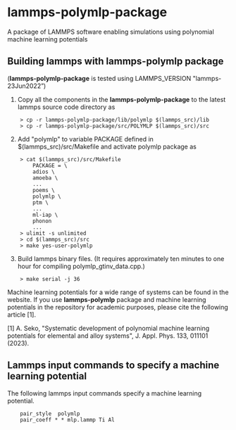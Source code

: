 # lammps-polymlp-package
A package of LAMMPS software enabling simulations using polynomial machine learning potentials

Building lammps with lammps-polymlp package
----------------------------------------------
(**lammps-polymlp-package** is tested using LAMMPS_VERSION "lammps-23Jun2022”)

1. Copy all the components in the **lammps-polymlp-package** to the latest lammps source code directory as
```
    > cp -r lammps-polymlp-package/lib/polymlp $(lammps_src)/lib
    > cp -r lammps-polymlp-package/src/POLYMLP $(lammps_src)/src
```

2. Add "polymlp" to variable PACKAGE defined in $(lammps_src)/src/Makefile and activate polymlp package as
```
    > cat $(lammps_src)/src/Makefile
        PACKAGE = \
        adios \
        amoeba \
        ...
        poems \
        polymlp \
        ptm \
        ...
        ml-iap \
        phonon
        ...
    > ulimit -s unlimited
    > cd $(lammps_src)/src
    > make yes-user-polymlp
```
3. Build lammps binary files. (It requires approximately ten minutes to one hour for compiling polymlp_gtinv_data.cpp.)
```
    > make serial -j 36
```

Machine learning potentials for a wide range of systems can be found in the website. If you use **lammps-polymlp** package and machine learning potentials in the repository for academic purposes, please cite the following article [1].

[1] A. Seko, "Systematic development of polynomial machine learning potentials for elemental and alloy systems", J. Appl. Phys. 133, 011101 (2023).

Lammps input commands to specify a machine learning potential
------------------------------------------------------------------

The following lammps input commands specify a machine learning potential.
```
    pair_style  polymlp
    pair_coeff * * mlp.lammp Ti Al    
```

